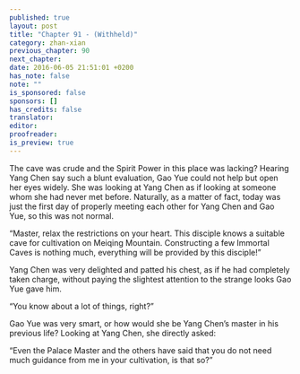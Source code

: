 ```yaml
---
published: true
layout: post
title: "Chapter 91 - (Withheld)"
category: zhan-xian
previous_chapter: 90
next_chapter:
date: 2016-06-05 21:51:01 +0200
has_note: false
note: ""
is_sponsored: false
sponsors: []
has_credits: false
translator:
editor:
proofreader:
is_preview: true
---
```

The cave was crude and the Spirit Power in this place was lacking? Hearing Yang Chen say such a blunt evaluation, Gao Yue could not help but open her eyes widely. She was looking at Yang Chen as if looking at someone whom she had never met before. Naturally, as a matter of fact, today was just the first day of properly meeting each other for Yang Chen and Gao Yue, so this was not normal.

“Master, relax the restrictions on your heart. This disciple knows a suitable cave for cultivation on Meiqing Mountain. Constructing a few Immortal Caves is nothing much, everything will be provided by this disciple!”

Yang Chen was very delighted and patted his chest, as if he had completely taken charge, without paying the slightest attention to the strange looks Gao Yue gave him.

“You know about a lot of things, right?”

Gao Yue was very smart, or how would she be Yang Chen’s master in his previous life? Looking at Yang Chen, she directly asked:

“Even the Palace Master and the others have said that you do not need much guidance from me in your cultivation, is that so?”
